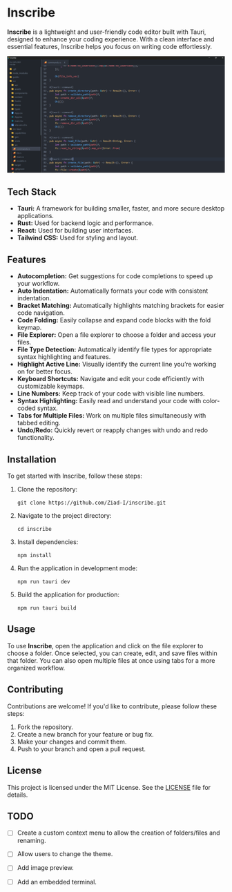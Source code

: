 # Inscribe

**Inscribe** is a lightweight and user-friendly code editor built with Tauri, designed to enhance your coding experience. With a clean interface and essential features, Inscribe helps you focus on writing code effortlessly.

![Inscribe Screenshot](screenshots/sc1.png)


## Tech Stack

- **Tauri:** A framework for building smaller, faster, and more secure desktop applications.
- **Rust:**  Used for backend logic and performance.
- **React:** Used for building user interfaces.
- **Tailwind CSS:** Used for styling and layout.

## Features

- **Autocompletion:** Get suggestions for code completions to speed up your workflow.
- **Auto Indentation:** Automatically formats your code with consistent indentation.
- **Bracket Matching:** Automatically highlights matching brackets for easier code navigation.
- **Code Folding:** Easily collapse and expand code blocks with the fold keymap.
- **File Explorer:** Open a file explorer to choose a folder and access your files.
- **File Type Detection:** Automatically identify file types for appropriate syntax highlighting and features.
- **Highlight Active Line:** Visually identify the current line you’re working on for better focus.
- **Keyboard Shortcuts:** Navigate and edit your code efficiently with customizable keymaps.
- **Line Numbers:** Keep track of your code with visible line numbers.
- **Syntax Highlighting:** Easily read and understand your code with color-coded syntax.
- **Tabs for Multiple Files:** Work on multiple files simultaneously with tabbed editing.
- **Undo/Redo:** Quickly revert or reapply changes with undo and redo functionality.


## Installation

To get started with Inscribe, follow these steps:

1. Clone the repository:
   ```
   git clone https://github.com/Ziad-I/inscribe.git
   ```

2. Navigate to the project directory:
   ```
   cd inscribe
   ```

3. Install dependencies:
   ```
   npm install
   ```

4. Run the application in development mode:
   ```
   npm run tauri dev
   ```

5. Build the application for production:
   ```
   npm run tauri build
   ```

## Usage

To use **Inscribe**, open the application and click on the file explorer to choose a folder. Once selected, you can create, edit, and save files within that folder. You can also open multiple files at once using tabs for a more organized workflow.

## Contributing

Contributions are welcome! If you'd like to contribute, please follow these steps:

1. Fork the repository.
2. Create a new branch for your feature or bug fix.
3. Make your changes and commit them.
4. Push to your branch and open a pull request.

## License

This project is licensed under the MIT License. See the [LICENSE](LICENSE) file for details.

## TODO

- [ ] Create a custom context menu to allow the creation of folders/files and renaming.
- [ ] Allow users to change the theme.
- [ ] Add image preview.
- [ ] Add an embedded terminal.

